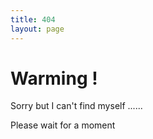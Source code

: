 ```yaml
---
title: 404
layout: page
---
```


<h1>Warming !</h1>

Sorry but I can't find myself ......

Please wait for a moment